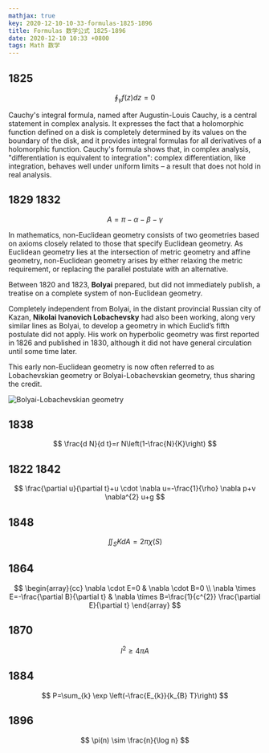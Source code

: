 ```yaml
---
mathjax: true
key: 2020-12-10-10-33-formulas-1825-1896
title: Formulas 数学公式 1825-1896
date: 2020-12-10 10:33 +0800
tags: Math 数学
---
```


## 1825

$$
\oint_{\gamma} f(z) d z=0
$$

 Cauchy's integral formula, named after Augustin-Louis Cauchy, is a central statement in complex analysis. It expresses the fact that a holomorphic function defined on a disk is completely determined by its values on the boundary of the disk, and it provides integral formulas for all derivatives of a holomorphic function. Cauchy's formula shows that, in complex analysis, "differentiation is equivalent to integration": complex differentiation, like integration, behaves well under uniform limits – a result that does not hold in real analysis.

## 1829 1832

$$
A=\pi-\alpha-\beta-\gamma
$$

In mathematics, non-Euclidean geometry consists of two geometries based on axioms closely related to those that specify Euclidean geometry. As Euclidean geometry lies at the intersection of metric geometry and affine geometry, non-Euclidean geometry arises by either relaxing the metric requirement, or replacing the parallel postulate with an alternative.

Between 1820 and 1823, **Bolyai** prepared, but did not immediately publish, a treatise on a complete system of non-Euclidean geometry.

Completely independent from Bolyai, in the distant provincial Russian city of Kazan, **Nikolai Ivanovich Lobachevsky** had also been working, along very similar lines as Bolyai, to develop a geometry in which Euclid’s fifth postulate did not apply. His work on hyperbolic geometry was first reported in 1826 and published in 1830, although it did not have general circulation until some time later.

This early non-Euclidean geometry is now often referred to as Lobachevskian geometry or Bolyai-Lobachevskian geometry, thus sharing the credit.

![Bolyai-Lobachevskian geometry](https://tenetai.com/iclass/ne.gif)

## 1838

$$
\frac{d N}{d t}=r N\left(1-\frac{N}{K}\right)
$$

## 1822 1842

$$
\frac{\partial u}{\partial t}+u \cdot \nabla u=-\frac{1}{\rho} \nabla p+v \nabla^{2} u+g
$$

## 1848

$$
\iint_{S} K d A=2 \pi \chi(S)
$$

## 1864

$$
\begin{array}{cc}
\nabla \cdot E=0 & \nabla \cdot B=0 \\
\nabla \times E=-\frac{\partial B}{\partial t} & \nabla \times B=\frac{1}{c^{2}} \frac{\partial E}{\partial t}
\end{array}
$$

## 1870

$$
l^{2} \geq 4 \pi A
$$

## 1884

$$
P=\sum_{k} \exp \left(-\frac{E_{k}}{k_{B} T}\right)
$$

## 1896

$$
\pi(n) \sim \frac{n}{\log n}
$$

<!--more-->

